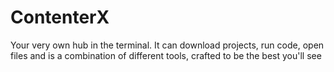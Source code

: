 # ContenterX
Your very own hub in the terminal. It can download projects, run code, open files and is a combination of different tools, crafted to be the best you'll see
